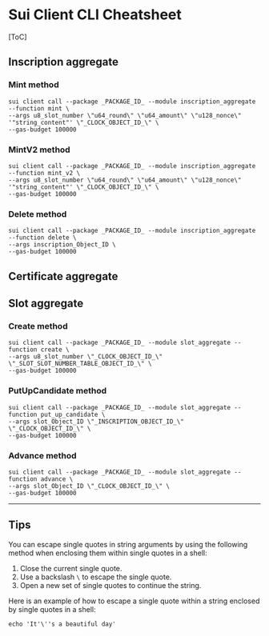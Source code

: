 # Sui Client CLI Cheatsheet

[ToC]

## Inscription aggregate

### Mint method

```shell
sui client call --package _PACKAGE_ID_ --module inscription_aggregate --function mint \
--args u8_slot_number \"u64_round\" \"u64_amount\" \"u128_nonce\" '"string_content"' \"_CLOCK_OBJECT_ID_\" \
--gas-budget 100000
```

### MintV2 method

```shell
sui client call --package _PACKAGE_ID_ --module inscription_aggregate --function mint_v2 \
--args u8_slot_number \"u64_round\" \"u64_amount\" \"u128_nonce\" '"string_content"' \"_CLOCK_OBJECT_ID_\" \
--gas-budget 100000
```

### Delete method

```shell
sui client call --package _PACKAGE_ID_ --module inscription_aggregate --function delete \
--args inscription_Object_ID \
--gas-budget 100000
```

## Certificate aggregate

## Slot aggregate

### Create method

```shell
sui client call --package _PACKAGE_ID_ --module slot_aggregate --function create \
--args u8_slot_number \"_CLOCK_OBJECT_ID_\" \"_SLOT_SLOT_NUMBER_TABLE_OBJECT_ID_\" \
--gas-budget 100000
```

### PutUpCandidate method

```shell
sui client call --package _PACKAGE_ID_ --module slot_aggregate --function put_up_candidate \
--args slot_Object_ID \"_INSCRIPTION_OBJECT_ID_\" \"_CLOCK_OBJECT_ID_\" \
--gas-budget 100000
```

### Advance method

```shell
sui client call --package _PACKAGE_ID_ --module slot_aggregate --function advance \
--args slot_Object_ID \"_CLOCK_OBJECT_ID_\" \
--gas-budget 100000
```


---

## Tips

You can escape single quotes in string arguments by using the following method when enclosing them within single quotes in a shell:

1. Close the current single quote.
2. Use a backslash `\` to escape the single quote.
3. Open a new set of single quotes to continue the string.

Here is an example of how to escape a single quote within a string enclosed by single quotes in a shell:

```shell
echo 'It'\''s a beautiful day'
```

